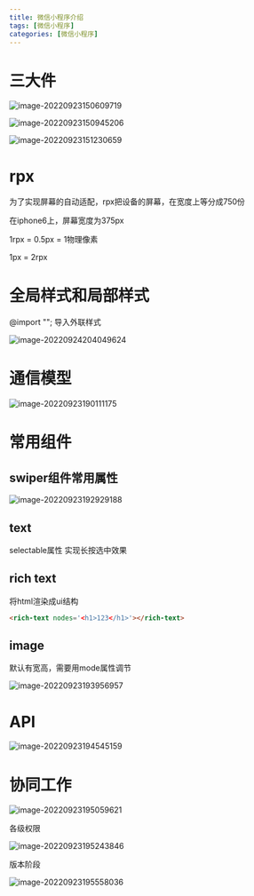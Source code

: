 ```yaml
---
title: 微信小程序介绍
tags: [微信小程序]
categories: [微信小程序]
---
```

# 三大件

![image-20220923150609719](/images/image-20220923150609719.png)

![image-20220923150945206](/images/image-20220923150945206.png)

![image-20220923151230659](/images/image-20220923151230659.png)



# rpx

为了实现屏幕的自动适配，rpx把设备的屏幕，在宽度上等分成750份

在iphone6上，屏幕宽度为375px

1rpx = 0.5px = 1物理像素

1px = 2rpx



# 全局样式和局部样式

@import ""; 导入外联样式

![image-20220924204049624](/images/image-20220924204049624.png)



# 通信模型

![image-20220923190111175](/images/image-20220923190111175.png)



# 常用组件

## swiper组件常用属性

![image-20220923192929188](/images/image-20220923192929188.png)



## text

selectable属性 实现长按选中效果

## rich text

将html渲染成ui结构

~~~html
<rich-text nodes='<h1>123</h1>'></rich-text>
~~~



## image

默认有宽高，需要用mode属性调节

![image-20220923193956957](/images/image-20220923193956957.png)



# API

![image-20220923194545159](/images/image-20220923194545159.png)



# 协同工作

![image-20220923195059621](/images/image-20220923195059621.png)



各级权限

![image-20220923195243846](/images/image-20220923195243846.png)



版本阶段

![image-20220923195558036](/images/image-20220923195558036.png)